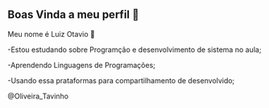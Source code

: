 ## Boas Vinda a meu perfil 👋

Meu nome é Luiz Otavio 💙

-Estou estudando sobre Programção e desenvolvimento de sistema no aula;
 
-Aprendendo Linguagens de Programações;

-Usando essa prataformas para compartilhamento de desenvolvido;

@Oliveira_Tavinho
